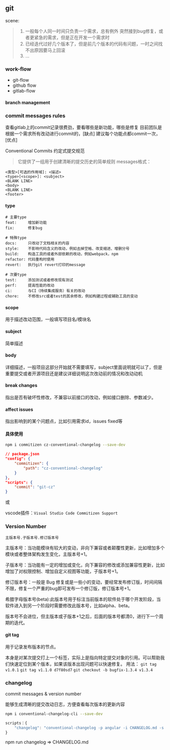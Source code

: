 ## git
scene:
> 1. 一般每个人同一时间只负责一个需求，总有例外
>    突然接到bug修复，或者更紧急的需求，但是正在开发一个需求时
> 2. 已经迭代过好几个版本了，但是前几个版本的代码有问题，一时之间找不出原因要马上回滚
> 3. ...

### work-flow
- git-flow
- github flow
- gitlab-flow
#### branch management

### commit messages rules
查看gitlab上的commit记录很费劲，要看哪些是新功能，哪些是修复
目前团队是根据一个需求所有改动进行commit的，[缺点]
建议每个功能点都commit一次，[优点]

Conventional Commits 约定式提交规范
> 它提供了一组用于创建清晰的提交历史的简单规则
messages格式：
```
<类型>[可选的作用域]: <描述>
<type>[<scope>]: <subject>
<BLANK LINE>
<body>
<BLANK LINE>
<footer>
```
#### type
```
# 主要type
feat:     增加新功能
fix:      修复bug

# 特殊type
docs:     只改动了文档相关的内容
style:    不影响代码含义的改动，例如去掉空格、改变缩进、增删分号
build:    构造工具的或者外部依赖的改动，例如webpack，npm
refactor: 代码重构时使用
revert:   执行git revert打印的message

# 次要type
test:     添加测试或者修改现有测试
perf:     提高性能的改动
ci:       与CI（持续集成服务）有关的改动
chore:    不修改src或者test的其余修改，例如构建过程或辅助工具的变动
```

#### scope
用于描述改动范围，一般填写项目名/模块名

#### subject
简单描述
#### body
详细描述，一般项目这部分开始就不需要填写，subject里面说明就可以了，但是重要提交或者开源项目还是建议详细说明这次改动前的情况和改动动机
#### break changes
指出是否有破坏性修改，不兼容以前接口的改动，例如接口删除、参数减少。
#### affect issues
指出影响到的某个问题点，比如引用需求id，issues fixed等

#### 具体使用
``` bash
npm i commitizen cz-conventional-changelog --save-dev
```

```json
// package.json
"config": {
    "commitizen": {
        "path": "cz-conventional-changelog"
    }
},
"scripts": {
    "commit": "git-cz"
}
```
或

vscode插件：`Visual Studio Code Commitizen Support`


### Version Number
```
主版本号.子版本号.修订版本号
```
主版本号：当功能模块有较大的变动，非向下兼容或者颠覆性更新，比如增加多个模块或者整体架构发生变化，主版本号+1。

子版本号：当功能有一定的增加或变化，向下兼容的修改或添加兼容性更新，比如增加了对权限控制、增加自定义视图等功能，子版本号+1。

修订版本号：一般是 Bug 修复或是一些小的变动，要经常发布修订版，时间间隔不限，修复一个严重的bug即可发布一个修订版，修订版本号+1。

希腊字母版本号(beta):此版本号用于标注当前版本的软件处于哪个开发阶段，当软件进入到另一个阶段时需要修改此版本号，比如alpha、beta。

版本号不会进位，但主版本或子版本+1之后，后面的版本号都清0，进行下一个周期的迭代。

#### git tag
用于记录发布版本的节点。

本身是对某次提交打上一个标签，实际上是指向特定提交对象的引用。可以帮助我们快速定位到某个版本，如果该版本出现问题可以快速修复。
用法：
`git tag v1.0.1`
`git tag v1.1.0 d7f80sd7`
`git checkout -b bugfix-1.3.4 v1.3.4`

### changelog
commit messages & version number

能够生成清晰的提交改动日志，方便查看每次版本的更新内容

``` bash
npm i conventional-changelog-cli --save-dev
```

``` js
scripts：{
    "changelog": "conventional-changelog -p angular -i CHANGELOG.md -s -r 0"
}
```

npm run changelog => CHANGELOG.md


